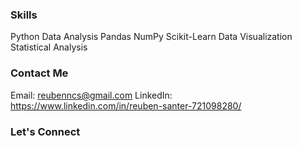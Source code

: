 



### Skills
Python
Data Analysis
Pandas
NumPy
Scikit-Learn
Data Visualization
Statistical Analysis
### Contact Me
Email: reubenncs@gmail.com
LinkedIn: https://www.linkedin.com/in/reuben-santer-721098280/

### Let's Connect

